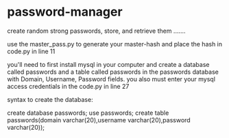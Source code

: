 # password-manager
create random strong passwords, store, and retrieve them .......

use the master_pass.py to generate your master-hash and place the hash in code.py in line 11

you'll need to first install mysql in your computer and create a database called passwords and a table called passwords in the passwords database with Domain, Username, Password fields.
you also must enter your mysql access credentials in the code.py in line 27

syntax to create the database:

create database passwords;
use passwords;
create table passwords(domain varchar(20),username varchar(20),password varchar(20));
